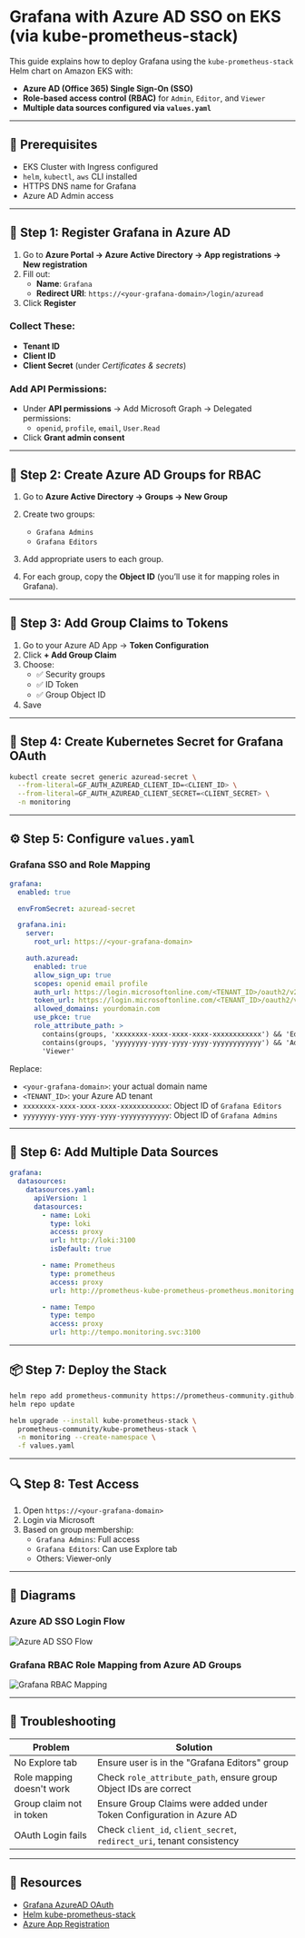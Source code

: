 
# Grafana with Azure AD SSO on EKS (via kube-prometheus-stack)

This guide explains how to deploy Grafana using the `kube-prometheus-stack` Helm chart on Amazon EKS with:

- **Azure AD (Office 365) Single Sign-On (SSO)**
- **Role-based access control (RBAC)** for `Admin`, `Editor`, and `Viewer`
- **Multiple data sources configured via `values.yaml`**

---

## 🚀 Prerequisites

- EKS Cluster with Ingress configured
- `helm`, `kubectl`, `aws` CLI installed
- HTTPS DNS name for Grafana
- Azure AD Admin access

---

## 🔐 Step 1: Register Grafana in Azure AD

1. Go to **Azure Portal → Azure Active Directory → App registrations → New registration**
2. Fill out:
   - **Name**: `Grafana`
   - **Redirect URI**: `https://<your-grafana-domain>/login/azuread`
3. Click **Register**

### Collect These:
- **Tenant ID**
- **Client ID**
- **Client Secret** (under *Certificates & secrets*)

### Add API Permissions:
- Under **API permissions** → Add Microsoft Graph → Delegated permissions:
  - `openid`, `profile`, `email`, `User.Read`
- Click **Grant admin consent**

---

## 👥 Step 2: Create Azure AD Groups for RBAC

1. Go to **Azure Active Directory → Groups → New Group**
2. Create two groups:
   - `Grafana Admins`
   - `Grafana Editors`

3. Add appropriate users to each group.
4. For each group, copy the **Object ID** (you’ll use it for mapping roles in Grafana).

---

## 🧾 Step 3: Add Group Claims to Tokens

1. Go to your Azure AD App → **Token Configuration**
2. Click **+ Add Group Claim**
3. Choose:
   - ✅ Security groups
   - ✅ ID Token
   - ✅ Group Object ID
4. Save

---

## 🔐 Step 4: Create Kubernetes Secret for Grafana OAuth

```bash
kubectl create secret generic azuread-secret \
  --from-literal=GF_AUTH_AZUREAD_CLIENT_ID=<CLIENT_ID> \
  --from-literal=GF_AUTH_AZUREAD_CLIENT_SECRET=<CLIENT_SECRET> \
  -n monitoring
```

---

## ⚙️ Step 5: Configure `values.yaml`

### Grafana SSO and Role Mapping

```yaml
grafana:
  enabled: true

  envFromSecret: azuread-secret

  grafana.ini:
    server:
      root_url: https://<your-grafana-domain>

    auth.azuread:
      enabled: true
      allow_sign_up: true
      scopes: openid email profile
      auth_url: https://login.microsoftonline.com/<TENANT_ID>/oauth2/v2.0/authorize
      token_url: https://login.microsoftonline.com/<TENANT_ID>/oauth2/v2.0/token
      allowed_domains: yourdomain.com
      use_pkce: true
      role_attribute_path: >
        contains(groups, 'xxxxxxxx-xxxx-xxxx-xxxx-xxxxxxxxxxxx') && 'Editor' ||
        contains(groups, 'yyyyyyyy-yyyy-yyyy-yyyy-yyyyyyyyyyyy') && 'Admin' ||
        'Viewer'
```

Replace:
- `<your-grafana-domain>`: your actual domain name
- `<TENANT_ID>`: your Azure AD tenant
- `xxxxxxxx-xxxx-xxxx-xxxx-xxxxxxxxxxxx`: Object ID of `Grafana Editors`
- `yyyyyyyy-yyyy-yyyy-yyyy-yyyyyyyyyyyy`: Object ID of `Grafana Admins`

---

## 🔌 Step 6: Add Multiple Data Sources

```yaml
grafana:
  datasources:
    datasources.yaml:
      apiVersion: 1
      datasources:
        - name: Loki
          type: loki
          access: proxy
          url: http://loki:3100
          isDefault: true

        - name: Prometheus
          type: prometheus
          access: proxy
          url: http://prometheus-kube-prometheus-prometheus.monitoring.svc:9090

        - name: Tempo
          type: tempo
          access: proxy
          url: http://tempo.monitoring.svc:3100
```

---

## 📦 Step 7: Deploy the Stack

```bash
helm repo add prometheus-community https://prometheus-community.github.io/helm-charts
helm repo update

helm upgrade --install kube-prometheus-stack \
  prometheus-community/kube-prometheus-stack \
  -n monitoring --create-namespace \
  -f values.yaml
```

---

## 🔍 Step 8: Test Access

1. Open `https://<your-grafana-domain>`
2. Login via Microsoft
3. Based on group membership:
   - `Grafana Admins`: Full access
   - `Grafana Editors`: Can use Explore tab
   - Others: Viewer-only

---

## 🧭 Diagrams

### Azure AD SSO Login Flow
![Azure AD SSO Flow](./azure_ad_sso_flow.png)

### Grafana RBAC Role Mapping from Azure AD Groups
![Grafana RBAC Mapping](./grafana_rbac_mapping.png)

---

## 🧪 Troubleshooting

| Problem                         | Solution                                                                 |
|----------------------------------|--------------------------------------------------------------------------|
| No Explore tab                  | Ensure user is in the "Grafana Editors" group                            |
| Role mapping doesn't work       | Check `role_attribute_path`, ensure group Object IDs are correct         |
| Group claim not in token        | Ensure Group Claims were added under Token Configuration in Azure AD     |
| OAuth Login fails               | Check `client_id`, `client_secret`, `redirect_uri`, tenant consistency   |

---

## 📁 Resources

- [Grafana AzureAD OAuth](https://grafana.com/docs/grafana/latest/setup-grafana/configure-security/configure-authentication/azuread/)
- [Helm kube-prometheus-stack](https://github.com/prometheus-community/helm-charts/tree/main/charts/kube-prometheus-stack)
- [Azure App Registration](https://portal.azure.com/#blade/Microsoft_AAD_IAM/ActiveDirectoryMenuBlade/RegisteredApps)

